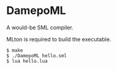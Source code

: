 # DamepoML

A would-be SML compiler.

MLton is required to build the executable.

```
$ make
$ ./DamepoML hello.sml
$ lua hello.lua
```
